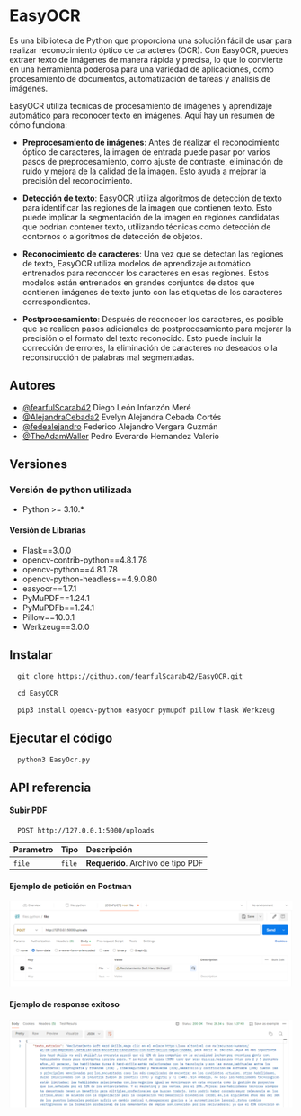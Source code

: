 
# EasyOCR

Es una biblioteca de Python que proporciona una solución fácil de usar para realizar reconocimiento óptico de caracteres (OCR). Con EasyOCR, puedes extraer texto de imágenes de manera rápida y precisa, lo que lo convierte en una herramienta poderosa para una variedad de aplicaciones, como procesamiento de documentos, automatización de tareas y análisis de imágenes.

EasyOCR utiliza técnicas de procesamiento de imágenes y aprendizaje automático para reconocer texto en imágenes. Aquí hay un resumen de cómo funciona:

- **Preprocesamiento de imágenes**: Antes de realizar el reconocimiento óptico de caracteres, la imagen de entrada puede pasar por varios pasos de preprocesamiento, como ajuste de contraste, eliminación de ruido y mejora de la calidad de la imagen. Esto ayuda a mejorar la precisión del reconocimiento.

- **Detección de texto**: EasyOCR utiliza algoritmos de detección de texto para identificar las regiones de la imagen que contienen texto. Esto puede implicar la segmentación de la imagen en regiones candidatas que podrían contener texto, utilizando técnicas como detección de contornos o algoritmos de detección de objetos.

- **Reconocimiento de caracteres**: Una vez que se detectan las regiones de texto, EasyOCR utiliza modelos de aprendizaje automático entrenados para reconocer los caracteres en esas regiones. Estos modelos están entrenados en grandes conjuntos de datos que contienen imágenes de texto junto con las etiquetas de los caracteres correspondientes.

- **Postprocesamiento**: Después de reconocer los caracteres, es posible que se realicen pasos adicionales de postprocesamiento para mejorar la precisión o el formato del texto reconocido. Esto puede incluir la corrección de errores, la eliminación de caracteres no deseados o la reconstrucción de palabras mal segmentadas.

## Autores

- [@fearfulScarab42](https://www.github.com/fearfulScarab42) Diego León Infanzón Meré
- [@AlejandraCebada2](https://www.github.com/AlejandraCebada2) Evelyn Alejandra Cebada Cortés
- [@fedealejandro](https://www.github.com/fedealejandro) Federico Alejandro Vergara Guzmán
- [@TheAdamWaller](https://www.github.com/TheAdamWaller) Pedro Everardo Hernandez Valerio


## Versiones

### Versión de python utilizada

- Python >= 3.10.*

#### Versión de Librarias

- Flask==3.0.0
- opencv-contrib-python==4.8.1.78
- opencv-python==4.8.1.78
- opencv-python-headless==4.9.0.80
- easyocr==1.7.1
- PyMuPDF==1.24.1
- PyMuPDFb==1.24.1
- Pillow==10.0.1
- Werkzeug==3.0.0


## Instalar
```
  git clone https://github.com/fearfulScarab42/EasyOCR.git
```

```
  cd EasyOCR
```

```
  pip3 install opencv-python easyocr pymupdf pillow flask Werkzeug
```
## Ejecutar el código


```
  python3 EasyOcr.py
```
## API referencia

#### Subir PDF

```http
  POST http://127.0.0.1:5000/uploads
```

| Parametro | Tipo     | Descripción                |
| :-------- | :------- | :------------------------- |
| `file` | `file` | **Requerido**. Archivo de tipo PDF |

#### Ejemplo de petición en Postman


![Logo](https://raw.githubusercontent.com/fearfulScarab42/EasyOCR/main/Postman.png)

#### Ejemplo de response exitoso


![Logo](https://raw.githubusercontent.com/fearfulScarab42/EasyOCR/main/response.png)
